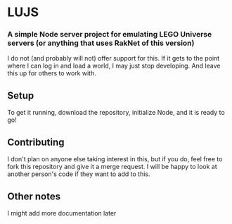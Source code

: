 # LUJS
### A simple Node server project for emulating LEGO Universe servers (or anything that uses RakNet of this version)

I do not (and probably will not) offer support for this. If it gets to the point where I can log in and load a world, I may just stop developing. And leave this up for others to work with.

## Setup

To get it running, download the repository, initialize Node, and it is ready to go!

## Contributing

I don't plan on anyone else taking interest in this, but if you do, feel free to fork this repository and give it a merge request. I will be happy to look at another person's code if they want to add to this.

## Other notes

I might add more documentation later